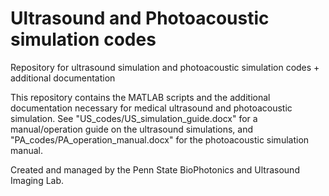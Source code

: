 # Ultrasound and Photoacoustic simulation codes
Repository for ultrasound simulation and photoacoustic simulation codes + additional documentation

This repository contains the MATLAB scripts and the additional documentation necessary for medical ultrasound and photoacoustic simulation. See "US_codes/US_simulation_guide.docx" for a manual/operation guide on the ultrasound simulations, and "PA_codes/PA_operation_manual.docx" for the photoacoustic simulation manual.

Created and managed by the Penn State BioPhotonics and Ultrasound Imaging Lab.
